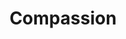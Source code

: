 ---
sw-dress-id: compassion
sw-dress-collection-id: tender-is-the-touch
sw-dress-name: &title Compassion
sw-dress-designer: Mia Chael
sw-dress-producer: Steff Wedding
sw-dress-colors:
  - по желание
sw-dress-sizes: от XS до 5XL
sw-dress-model-size: M, шампанско
sw-dress-price: 970
sw-dress-description: &desc |-
  Специално създадена за булките, които искат лекота, освободеност и нежност да са основните съпътстващи усещания по време на сватбения й ден. Чувствен дизайн, който гали кожата с меките си материи и свободно падаща кройка. Асиметричната дантела в горната част на роклята привлича погледа и говори за чистата и искрена любов, събрала двамата влюбени.

  Възможни са леки промени по дизайна.
sw-dress-photos:
  - cover
  - back
  - side
  - detail

title: *title
description: *desc
layout: dress
image: /assets/images/dresses/compassion-cover-1280.JPG
permalink: /dresses/compassion
---